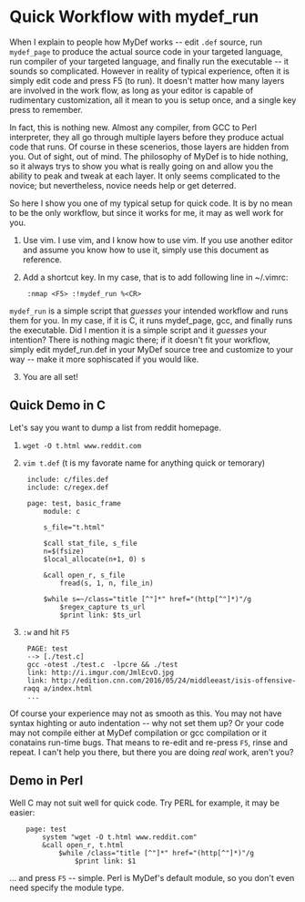 # Quick Workflow with mydef_run

When I explain to people how MyDef works -- edit `.def` source, run `mydef_page` to produce the actual source code in your targeted language, run compiler of your targeted language, and finally run the executable -- it sounds so complicated. However in reality of typical experience, often it is simply edit code and press F5 (to run). It doesn't matter how many layers are involved in the work flow, as long as your editor is capable of rudimentary customization, all it mean to you is setup once, and a single key press to remember.

In fact, this is nothing new. Almost any compiler, from GCC to Perl interpreter, they all go through multiple layers before they produce actual code that runs. Of course in these scenerios, those layers are hidden from you. Out of sight, out of mind. The philosophy of MyDef is to hide nothing, so it always trys to show you what is really going on and allow you the ability to peak and tweak at each layer. It only seems complicated to the novice; but nevertheless, novice needs help or get deterred.

So here I show you one of my typical setup for quick code. It is by no mean to be the only workflow, but since it works for me, it may as well work for you.

1. Use vim. 
I use vim, and I know how to use vim. If you use another editor and assume you know how to use it, simply use this document as reference.

2. Add a shortcut key.
In my case, that is to add following line in ~/.vimrc:

        :nmap <F5> :!mydef_run %<CR>

`mydef_run` is a simple script that *guesses* your intended workflow and runs them for you. In my case, if it is C, it runs mydef_page, gcc, and finally runs the executable. Did I mention it is a simple script and it *guesses* your intention? There is nothing magic there; if it doesn't fit your workflow, simply edit mydef_run.def in your MyDef source tree and customize to your way -- make it more sophiscated if you would like.

3. You are all set!

## Quick Demo in C

Let's say you want to dump a list from reddit homepage.

1. `wget -O t.html www.reddit.com`

2. `vim t.def` (t is my favorate name for anything quick or temorary)

        include: c/files.def
        include: c/regex.def

        page: test, basic_frame
            module: c

            s_file="t.html"

            $call stat_file, s_file
            n=$(fsize)
            $local_allocate(n+1, 0) s

            &call open_r, s_file
                fread(s, 1, n, file_in)

            $while s=~/class="title [^"]*" href="(http[^"]*)"/g
                $regex_capture ts_url
                $print link: $ts_url

3. `:w` and hit `F5`

        PAGE: test
        --> [./test.c]
        gcc -otest ./test.c  -lpcre && ./test
        link: http://i.imgur.com/JmlEcvO.jpg
        link: http://edition.cnn.com/2016/05/24/middleeast/isis-offensive-raqq a/index.html
        ...

Of course your experience may not as smooth as this. You may not have syntax highting or auto indentation -- why not set them up? Or your code may not compile either at MyDef compilation or gcc compilation or it conatains run-time bugs. That means to re-edit and re-press `F5`, rinse and repeat. I can't help you there, but there you are doing *real* work, aren't you?

## Demo in Perl
Well C may not suit well for quick code. Try PERL for example, it may be easier:

        page: test
            system "wget -O t.html www.reddit.com"
            &call open_r, t.html
                $while /class="title [^"]*" href="(http[^"]*)"/g
                    $print link: $1

... and press `F5` -- simple. Perl is MyDef's default module, so you don't even need specify the module type.
